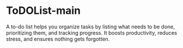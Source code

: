 # ToDOList-main
A to-do list helps you organize tasks by listing what needs to be done, prioritizing them, and tracking progress. It boosts productivity, reduces stress, and ensures nothing gets forgotten.
